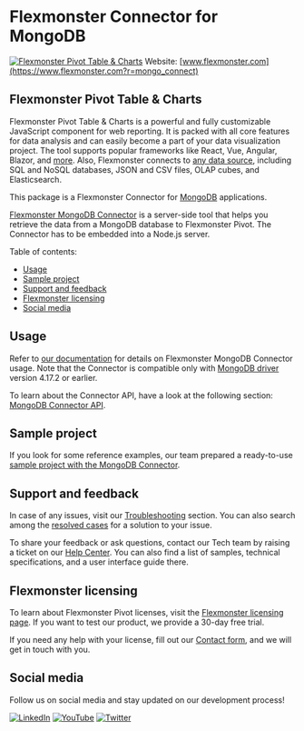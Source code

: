 # Flexmonster Connector for MongoDB

[![Flexmonster Pivot Table & Charts](https://cdn.flexmonster.com/landing.png)](https://www.flexmonster.com?r=mongo_connect)
Website: [www.flexmonster.com](https://www.flexmonster.com?r=mongo_connect)

## Flexmonster Pivot Table & Charts

Flexmonster Pivot Table & Charts is a powerful and fully customizable JavaScript component for web reporting. It is packed with all core features for data analysis and can easily become a part of your data visualization project. The tool supports popular frameworks like React, Vue, Angular, Blazor, and [more](https://www.flexmonster.com/doc/available-tutorials-integration?r=mongo_connect). Also, Flexmonster connects to [any data source](https://www.flexmonster.com/doc/supported-data-sources?r=mongo_connect), including SQL and NoSQL databases, JSON and CSV files, OLAP cubes, and Elasticsearch.

This package is a Flexmonster Connector for [MongoDB](https://www.mongodb.com/) applications.

[Flexmonster MongoDB Connector](https://www.flexmonster.com/doc/introduction-to-the-flexmonster-mongodb-connector?r=mongo_connect) is a server-side tool that helps you retrieve the data from a MongoDB database to Flexmonster Pivot. The Connector has to be embedded into a Node.js server.

Table of contents:

- [Usage](#usage)
- [Sample project](#sample-project)
- [Support and feedback](#support-and-feedback)
- [Flexmonster licensing](#flexmonster-licensing)
- [Social media](#social-media)

## Usage

Refer to [our documentation](https://www.flexmonster.com/doc/mongodb-connector?r=mongo_connect) for details on Flexmonster MongoDB Connector usage. Note that the Connector is compatible only with [MongoDB driver](https://www.npmjs.com/package/mongodb/v/4.17.2) version 4.17.2 or earlier.

To learn about the Connector API, have a look at the following section: [MongoDB Connector API](https://www.flexmonster.com/api/all-methods?r=mongo_connect).

## Sample project

If you look for some reference examples, our team prepared a ready-to-use [sample project with the MongoDB Connector](https://github.com/flexmonster/pivot-mongo).

## Support and feedback

In case of any issues, visit our [Troubleshooting](https://www.flexmonster.com/doc/typical-errors?r=mongo_connect) section. You can also search among the [resolved cases](https://www.flexmonster.com/technical-support?r=mongo_connect) for a solution to your issue.

To share your feedback or ask questions, contact our Tech team by raising a ticket on our [Help Center](https://www.flexmonster.com/help-center?r=mongo_connect). You can also find a list of samples, technical specifications, and a user interface guide there.

## Flexmonster licensing

To learn about Flexmonster Pivot licenses, visit the [Flexmonster licensing page](https://www.flexmonster.com/pivot-table-editions-and-pricing?r=mongo_connect). 
If you want to test our product, we provide a 30-day free trial.

If you need any help with your license, fill out our [Contact form](https://www.flexmonster.com/contact-our-team?r=mongo_connect), and we will get in touch with you.

## Social media

Follow us on social media and stay updated on our development process!

[![LinkedIn](https://img.shields.io/badge/LinkedIn-blue?style=for-the-badge&logo=linkedin&logoColor=white)](https://linkedin.com/company/flexmonster) [![YouTube](https://img.shields.io/badge/YouTube-red?style=for-the-badge&logo=youtube&logoColor=white)](https://youtube.com/user/FlexMonsterPivot) [![Twitter](https://img.shields.io/badge/Twitter-blue?style=for-the-badge&logo=twitter&logoColor=white)](https://twitter.com/flexmonster)
